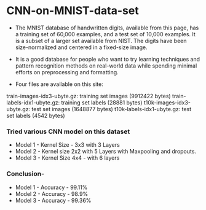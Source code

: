 # CNN-on-MNIST-data-set
- The MNIST database of handwritten digits, available from this page, has a training set of 60,000 examples, and a test set of 10,000 examples. It is a subset of a larger set available from NIST. The digits have been size-normalized and centered in a fixed-size image.
- It is a good database for people who want to try learning techniques and pattern recognition methods on real-world data while spending minimal efforts on preprocessing and formatting.

- Four files are available on this site:

train-images-idx3-ubyte.gz:  training set images (9912422 bytes) 
train-labels-idx1-ubyte.gz:  training set labels (28881 bytes) 
t10k-images-idx3-ubyte.gz:   test set images (1648877 bytes) 
t10k-labels-idx1-ubyte.gz:   test set labels (4542 bytes)

### Tried various CNN model on this dataset
- Model 1 - Kernel Size - 3x3  with  3 Layers 
- Model 2 - Kernel size 2x2 with 5 Layers with Maxpooling and dropouts.
- Model 3 - Kernel Size 4x4 - with 6 layers

### Conclusion-
- Model 1 - Accuracy - 99.11%
- Model 2 - Accuracy - 98.9%
- Model 3 - Accuracy - 99.36%
